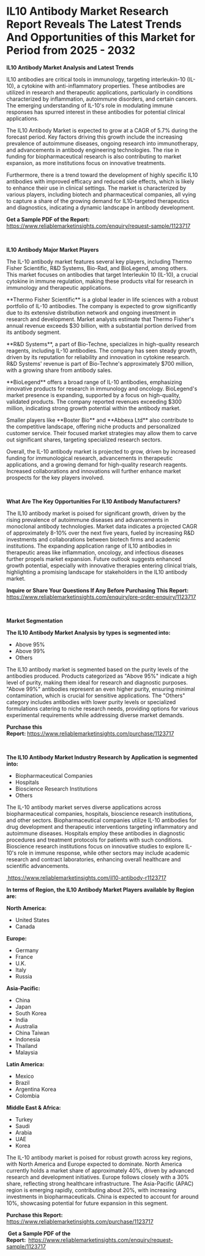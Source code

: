 <p><h1>IL10 Antibody Market Research Report Reveals The Latest Trends And Opportunities of this Market for Period from 2025 - 2032</h1></p><p><strong>IL10 Antibody Market Analysis and Latest Trends</strong></p>
<p><p>IL10 antibodies are critical tools in immunology, targeting interleukin-10 (IL-10), a cytokine with anti-inflammatory properties. These antibodies are utilized in research and therapeutic applications, particularly in conditions characterized by inflammation, autoimmune disorders, and certain cancers. The emerging understanding of IL-10's role in modulating immune responses has spurred interest in these antibodies for potential clinical applications.</p><p>The IL10 Antibody Market is expected to grow at a CAGR of 5.7% during the forecast period. Key factors driving this growth include the increasing prevalence of autoimmune diseases, ongoing research into immunotherapy, and advancements in antibody engineering technologies. The rise in funding for biopharmaceutical research is also contributing to market expansion, as more institutions focus on innovative treatments. </p><p>Furthermore, there is a trend toward the development of highly specific IL10 antibodies with improved efficacy and reduced side effects, which is likely to enhance their use in clinical settings. The market is characterized by various players, including biotech and pharmaceutical companies, all vying to capture a share of the growing demand for IL10-targeted therapeutics and diagnostics, indicating a dynamic landscape in antibody development.</p></p>
<p><strong>Get a Sample PDF of the Report:&nbsp;</strong> <a href="https://www.reliablemarketinsights.com/enquiry/request-sample/1123717?utm_campaign=2117&utm_medium=2&utm_source=Github&utm_content=ia&utm_term=13042025&utm_id=il10-antibody">https://www.reliablemarketinsights.com/enquiry/request-sample/1123717</a></p>
<p>&nbsp;</p>
<p><strong>IL10 Antibody Major Market Players</strong></p>
<p><p>The IL-10 antibody market features several key players, including Thermo Fisher Scientific, R&D Systems, Bio-Rad, and BioLegend, among others. This market focuses on antibodies that target Interleukin 10 (IL-10), a crucial cytokine in immune regulation, making these products vital for research in immunology and therapeutic applications.</p><p>**Thermo Fisher Scientific** is a global leader in life sciences with a robust portfolio of IL-10 antibodies. The company is expected to grow significantly due to its extensive distribution network and ongoing investment in research and development. Market analysts estimate that Thermo Fisher's annual revenue exceeds $30 billion, with a substantial portion derived from its antibody segment.</p><p>**R&D Systems**, a part of Bio-Techne, specializes in high-quality research reagents, including IL-10 antibodies. The company has seen steady growth, driven by its reputation for reliability and innovation in cytokine research. R&D Systems' revenue is part of Bio-Techne's approximately $700 million, with a growing share from antibody sales.</p><p>**BioLegend** offers a broad range of IL-10 antibodies, emphasizing innovative products for research in immunology and oncology. BioLegend's market presence is expanding, supported by a focus on high-quality, validated products. The company reported revenues exceeding $300 million, indicating strong growth potential within the antibody market.</p><p>Smaller players like **Boster Bio** and **Abbexa Ltd** also contribute to the competitive landscape, offering niche products and personalized customer service. Their focused market strategies may allow them to carve out significant shares, targeting specialized research sectors.</p><p>Overall, the IL-10 antibody market is projected to grow, driven by increased funding for immunological research, advancements in therapeutic applications, and a growing demand for high-quality research reagents. Increased collaborations and innovations will further enhance market prospects for the key players involved.</p></p>
<p>&nbsp;</p>
<p><strong>What Are The Key Opportunities For IL10 Antibody Manufacturers?</strong></p>
<p><p>The IL10 antibody market is poised for significant growth, driven by the rising prevalence of autoimmune diseases and advancements in monoclonal antibody technologies. Market data indicates a projected CAGR of approximately 8-10% over the next five years, fueled by increasing R&D investments and collaborations between biotech firms and academic institutions. The expanding application range of IL10 antibodies in therapeutic areas like inflammation, oncology, and infectious diseases further propels market expansion. Future outlook suggests enhanced growth potential, especially with innovative therapies entering clinical trials, highlighting a promising landscape for stakeholders in the IL10 antibody market.</p></p>
<p><strong>Inquire or Share Your Questions If Any Before Purchasing This Report:</strong> <a href="https://www.reliablemarketinsights.com/enquiry/pre-order-enquiry/1123717?utm_campaign=2117&utm_medium=2&utm_source=Github&utm_content=ia&utm_term=13042025&utm_id=il10-antibody">https://www.reliablemarketinsights.com/enquiry/pre-order-enquiry/1123717</a></p>
<p>&nbsp;</p>
<p><strong>Market Segmentation</strong></p>
<p><strong>The IL10 Antibody Market Analysis by types is segmented into:</strong></p>
<p><ul><li>Above 95%</li><li>Above 99%</li><li>Others</li></ul></p>
<p><p>The IL10 antibody market is segmented based on the purity levels of the antibodies produced. Products categorized as "Above 95%" indicate a high level of purity, making them ideal for research and diagnostic purposes. "Above 99%" antibodies represent an even higher purity, ensuring minimal contamination, which is crucial for sensitive applications. The "Others" category includes antibodies with lower purity levels or specialized formulations catering to niche research needs, providing options for various experimental requirements while addressing diverse market demands.</p></p>
<p><strong>Purchase this Report:&nbsp;</strong><a href="https://www.reliablemarketinsights.com/purchase/1123717?utm_campaign=2117&utm_medium=2&utm_source=Github&utm_content=ia&utm_term=13042025&utm_id=il10-antibody">https://www.reliablemarketinsights.com/purchase/1123717</a></p>
<p>&nbsp;</p>
<p><strong>The IL10 Antibody Market Industry Research by Application is segmented into:</strong></p>
<p><ul><li>Biopharmaceutical Companies</li><li>Hospitals</li><li>Bioscience Research Institutions</li><li>Others</li></ul></p>
<p><p>The IL-10 antibody market serves diverse applications across biopharmaceutical companies, hospitals, bioscience research institutions, and other sectors. Biopharmaceutical companies utilize IL-10 antibodies for drug development and therapeutic interventions targeting inflammatory and autoimmune diseases. Hospitals employ these antibodies in diagnostic procedures and treatment protocols for patients with such conditions. Bioscience research institutions focus on innovative studies to explore IL-10's role in immune response, while other sectors may include academic research and contract laboratories, enhancing overall healthcare and scientific advancements.</p></p>
<p><a href="https://www.reliablemarketinsights.com/il10-antibody-r1123717?utm_campaign=2117&utm_medium=2&utm_source=Github&utm_content=ia&utm_term=13042025&utm_id=il10-antibody">&nbsp;https://www.reliablemarketinsights.com/il10-antibody-r1123717</a></p>
<p><strong>In terms of Region, the IL10 Antibody Market Players available by Region are:</strong></p>
<p>
    <p> <strong> North America: </strong>
        <ul>
            <li>United States</li>
            <li>Canada</li>
        </ul>
        </p> 
    <p> <strong> Europe: </strong>
        <ul>
            <li>Germany</li>
            <li>France</li>
            <li>U.K.</li>
            <li>Italy</li>
            <li>Russia</li>
        </ul>
        </p> 
    <p> <strong> Asia-Pacific: </strong>
        <ul>
            <li>China</li>
            <li>Japan</li>
            <li>South Korea</li>
            <li>India</li>
            <li>Australia</li>
            <li>China Taiwan</li>
            <li>Indonesia</li>
            <li>Thailand</li>
            <li>Malaysia</li>
        </ul>
        </p> 
    <p> <strong> Latin America: </strong>
        <ul>
            <li>Mexico</li>
            <li>Brazil</li>
            <li>Argentina Korea</li>
            <li>Colombia</li>
        </ul>
        </p> 
    <p> <strong> Middle East & Africa: </strong>
        <ul>
            <li>Turkey</li>
            <li>Saudi</li>
            <li>Arabia</li>
            <li>UAE</li>
            <li>Korea</li>
        </ul>
    </p>
    </p>
<p><p>The IL-10 antibody market is poised for robust growth across key regions, with North America and Europe expected to dominate. North America currently holds a market share of approximately 40%, driven by advanced research and development initiatives. Europe follows closely with a 30% share, reflecting strong healthcare infrastructure. The Asia-Pacific (APAC) region is emerging rapidly, contributing about 20%, with increasing investments in biopharmaceuticals. China is expected to account for around 10%, showcasing potential for future expansion in this segment.</p></p>
<p><strong>Purchase this Report: </strong><a href="https://www.reliablemarketinsights.com/purchase/1123717?utm_campaign=2117&utm_medium=2&utm_source=Github&utm_content=ia&utm_term=13042025&utm_id=il10-antibody">https://www.reliablemarketinsights.com/purchase/1123717</a></p>
<p>&nbsp;<strong>Get a Sample PDF of the Report:&nbsp;&nbsp;</strong><a href="https://www.reliablemarketinsights.com/enquiry/request-sample/1123717?utm_campaign=2117&utm_medium=2&utm_source=Github&utm_content=ia&utm_term=13042025&utm_id=il10-antibody">https://www.reliablemarketinsights.com/enquiry/request-sample/1123717</a></p>
<p><strong></strong></p>
<p><p></p><p></p><p></p></p>